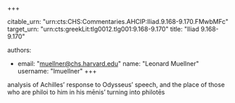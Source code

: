+++


citable_urn: "urn:cts:CHS:Commentaries.AHCIP:Iliad.9.168-9.170.FMwbMFc"
target_urn: "urn:cts:greekLit:tlg0012.tlg001:9.168-9.170"
title: "Iliad 9.168-9.170"

authors:
- email: "muellner@chs.harvard.edu"
  name: "Leonard Muellner"
  username: "lmuellner"
+++

<p>analysis of Achilles’ response to Odysseus’ speech, and the place of those who are philoi to him in his mēnis’ turning into philotēs</p>